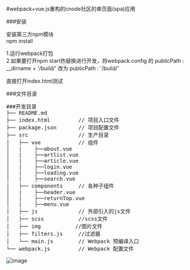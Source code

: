 #webpack+vue.js重构的cnode社区的单页面(spa)应用

###安装

安装第三方npm模块</br>
npm install

1.运行webpack打包</br>
2.如果要打开npm start热替换进行开发，将webpack.config 的   publicPath : __dirname + '/build/' 改为    publicPath : '/build/'

直接打开index.html测试


###文件目录
<pre>
###开发目录
├── README.md           
├── index.html         // 项目入口文件
├── package.json       // 项目配置文件
├── src                // 生产目录
│   ├── vue            // 组件
│   |    ├──about.vue
│   |    ├──artlist.vue
│   |    ├──article.vue
│   |    ├──login.vue
│   |    ├──loading.vue
│   |    ├──search.vue
│   ├── components     // 各种子组件
│   |    ├──header.vue
│   |    ├──returnTop.vue
│   |    ├──menu.vue
│   ├── js             // 外部引入的js文件
│   ├── scss           //scss文件
│   ├── img           //图片文件
│   ├── filters.js     //过滤器
│   └── main.js        // Webpack 预编译入口	
└── webpack.js  	   // Webpack 配置文件
</pre>

![image](https://github.com/cwsjoker/Cnode-vue-spa/blob/master/src/img/demo.gif)
